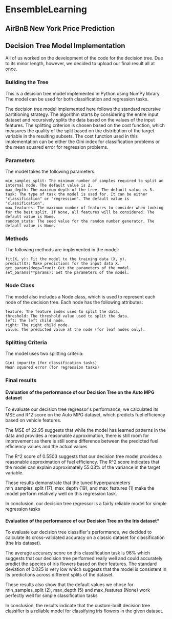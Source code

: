 # EnsembleLearning
## AirBnB New York Price Prediction







## Decision Tree Model Implementation

All of us worked on the development of the code for the decision tree. Due to its minor length, however, we decided to upload our final result all at once.

### Building the Tree

This is a decision tree model implemented in Python using NumPy library. The model can be used for both classification and regression tasks.

The decision tree model implemented here follows the standard recursive partitioning strategy. The algorithm starts by considering the entire input dataset and recursively splits the data based on the values of the input features. The splitting criterion is chosen based on the cost function, which measures the quality of the split based on the distribution of the target variable in the resulting subsets. The cost function used in this implementation can be either the Gini index for classification problems or the mean squared error for regression problems.

### Parameters

The model takes the following parameters:

    min_samples_split: The minimum number of samples required to split an internal node. The default value is 2.
    max_depth: The maximum depth of the tree. The default value is 5.
    task: The type of task the model is used for. It can be either "classification" or "regression". The default value is "classification".
    max_features: The maximum number of features to consider when looking for the best split. If None, all features will be considered. The default value is None.
    random_state: The seed value for the random number generator. The default value is None.
    
### Methods

The following methods are implemented in the model:

    fit(X, y): Fit the model to the training data (X, y).
    predict(X): Make predictions for the input data X.
    get_params(deep=True): Get the parameters of the model.
    set_params(**params): Set the parameters of the model.
    
### Node Class

The model also includes a Node class, which is used to represent each node of the decision tree. Each node has the following attributes:

    feature: The feature index used to split the data.
    threshold: The threshold value used to split the data.
    left: The left child node.
    right: The right child node.
    value: The predicted value at the node (for leaf nodes only).
    
### Splitting Criteria

The model uses two splitting criteria:

    Gini impurity (for classification tasks)
    Mean squared error (for regression tasks)

### Final results

#### Evaluation of the performance of our Decision Tree on the Auto MPG dataset

To evaluate our decision tree regressor's performance, we calculated its MSE and R^2 score on the Auto MPG dataset, which predicts fuel efficiency based on vehicle features.

The MSE of 22.95 suggests that while the model has learned patterns in the data and provides a reasonable approximation, there is still room for improvement as there is still some difference between the predicted fuel efficiency values and the actual values

The R^2 score of 0.5503 suggests that our decision tree model provides a reasonable approximation of fuel efficiency. The R^2 score indicates that the model can explain approximately 55.03% of the variance in the target variable.

These results demonstrate that the tuned hyperparameters min_samples_split (17), max_depth (19), and max_features (1) make the model perform relatively well on this regression task.

In conclusion, our decision tree regressor is a fairly reliable model for simple regression tasks

#### Evaluation of the performance of our Decision Tree on the Iris dataset*

To evaluate our decision tree classifier's performance, we decided to calculate its cross-validated accuracy on a classic dataset for classification (the Iris dataset).

The average accuracy score on this classification task is 96% which suggests that our decision tree performed really well and could accurately predict the species of iris flowers based on their features. 
The standard deviation of 0.025 is very low which suggests that the model is consistent in its predictions across different splits of the dataset.

These results also show that the default values we chose for min_samples_split (2), max_depth (5) and max_features (None) work perfectly well for simple classification tasks

In conclusion, the results indicate that the custom-built decision tree classifier is a reliable model for classifying iris flowers in the given dataset.
